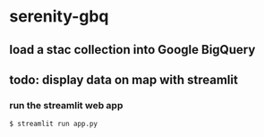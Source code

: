 # serenity-gbq

## load a stac collection into Google BigQuery
## todo: display data on map with streamlit

### run the streamlit web app
```$ streamlit run app.py```